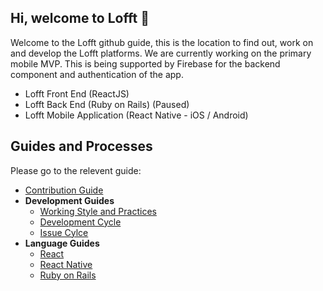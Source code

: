 ## Hi, welcome to Lofft 👋
Welcome to the Lofft github guide, this is the location to find out, work on and develop the Lofft platforms. We are currently working on the primary mobile MVP. This is being supported by Firebase for the backend component and authentication of the app. 

- Lofft Front End (ReactJS)
- Lofft Back End (Ruby on Rails) (Paused)
- Lofft Mobile Application (React Native - iOS / Android)


## Guides and Processes
Please go to the relevent guide: 
- [Contribution Guide](./contribution.md)
- **Development Guides**
  - [Working Style and Practices](https://github.com/LofftApp/.github/wiki/Lofft-Working-styles)
  - [Development Cycle](https://github.com/LofftApp/.github/wiki/Development-Cycle)
  - [Issue Cylce](https://github.com/LofftApp/.github/wiki/Issue-Cycle)
- **Language Guides**
  - [React](https://reactjs.org/)
  - [React Native](https://reactnative.dev/)
  - [Ruby on Rails](https://rubyonrails.org/)
